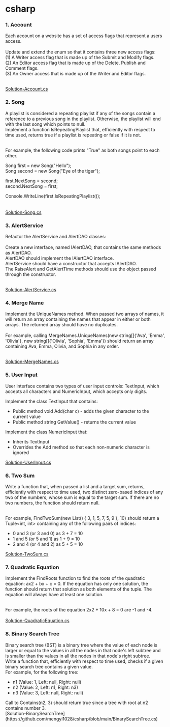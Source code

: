 # csharp
<h3>1. Account </h3>
Each account on a website has a set of access flags that represent a users access. <br/><br/>
Update and extend the enum so that it contains three new access flags:<br/>
(1) A Writer access flag that is made up of the Submit and Modify flags.<br/>
(2) An Editor access flag that is made up of the Delete, Publish and Comment flags.<br/>
(3) An Owner access that is made up of the Writer and Editor flags.<br/><br/>

[Solution-Account.cs](https://github.com/mengyi1028/csharp/blob/main/Account.cs) 
<br/>
<h3>2. Song </h3>

A playlist is considered a repeating playlist if any of the songs contain a reference to a previous song in the playlist. Otherwise, the playlist will end with the last song which points to null. <br/>
Implement a function IsRepeatingPlaylist that, efficiently with respect to time used, returns true if a playlist is repeating or false if it is not. <br/><br/>

For example, the following code prints "True" as both songs point to each other.<br/>

Song first = new Song("Hello");<br/>
Song second = new Song("Eye of the tiger");<br/>
    
first.NextSong = second;<br/>
second.NextSong = first;<br/>

Console.WriteLine(first.IsRepeatingPlaylist());<br/>
<br/><br/>
[Solution-Song.cs](https://github.com/mengyi1028/csharp/new/main/Song.cs)

<h3>3. AlertService </h3>
Refactor the AlertService and AlertDAO classes:<br/><br/>
Create a new interface, named IAlertDAO, that contains the same methods as AlertDAO.<br/>
AlertDAO should implement the IAlertDAO interface.<br/>
AlertService should have a constructor that accepts IAlertDAO.<br/>
The RaiseAlert and GetAlertTime methods should use the object passed through the constructor.<br/><br/>

[Solution-AlertService.cs](https://github.com/mengyi1028/csharp/blob/main/AlertService)
<h3>4. Merge Name </h3>
Implement the UniqueNames method. When passed two arrays of names, it will return an array containing the names that appear in either or both arrays. The returned array should have no duplicates. <br/><br/>
For example, calling MergeNames.UniqueNames(new string[]{'Ava', 'Emma', 'Olivia'}, new string[]{'Olivia', 'Sophia', 'Emma'}) should return an array containing Ava, Emma, Olivia, and Sophia in any order.
<br/>
<br/>

[Solution-MergeNames.cs](https://github.com/mengyi1028/csharp/blob/main/MergeNames)

<h3>5. User Input</h3>
 User interface contains two types of user input controls: TextInput, which accepts all characters and NumericInput, which accepts only digits.<br/>

Implement the class TextInput that contains:<br/>
    <ul>
    <li>Public method void Add(char c) - adds the given character to the current value</li>
    <li>Public method string GetValue() - returns the current value</li>
    </ul>
Implement the class NumericInput that:<br/>
<ul>
    <li>Inherits TextInput</li>
    <li>Overrides the Add method so that each non-numeric character is ignored</li>
    </ul>   

[Solution-UserInput.cs](https://github.com/mengyi1028/csharp/blob/main/UserInput.cs)

<h3>6. Two Sum</h3>
Write a function that, when passed a list and a target sum, returns, efficiently with respect to time used, two distinct zero-based indices of any two of the numbers, whose sum is equal to the target sum. If there are no two numbers, the function should return null.<br/><br/>

For example, FindTwoSum(new List<int>() { 3, 1, 5, 7, 5, 9 }, 10) should return a Tuple<int, int> containing any of the following pairs of indices:
    <ul>
        <li>0 and 3 (or 3 and 0) as 3 + 7 = 10</li>
        <li>1 and 5 (or 5 and 1) as 1 + 9 = 10</li>
        <li>2 and 4 (or 4 and 2) as 5 + 5 = 10</li>
    </ul>
[Solution-TwoSum.cs](https://github.com/mengyi1028/csharp/blob/main/TwoSum.cs)

<h3>7. Quadratic Equation</h3>
Implement the FindRoots function to find the roots of the quadratic equation: ax2 + bx + c = 0. If the equation has only one solution, the function should return that solution as both elements of the tuple. The equation will always have at least one solution.<br/><br/>

For example, the roots of the equation 2x2 + 10x + 8 = 0 are -1 and -4.<br/><br/>
[Solution-QuadraticEquation.cs](https://github.com/mengyi1028/csharp/blob/main/QuadraticEquation.cs)

<h3>8. Binary Search Tree</h3>
Binary search tree (BST) is a binary tree where the value of each node is larger or equal to the values in all the nodes in that node's left subtree and is smaller than the values in all the nodes in that node's right subtree.<br/>
Write a function that, efficiently with respect to time used, checks if a given binary search tree contains a given value.<br/>
For example, for the following tree:
    <ul>
    <li>n1 (Value: 1, Left: null, Right: null)</li>
    <li>n2 (Value: 2, Left: n1, Right: n3)</li>
    <li>n3 (Value: 3, Left: null, Right: null)</li>
    </ul>
    Call to Contains(n2, 3) should return true since a tree with root at n2 contains number 3.
<br/>
[Solution-BinarySearchTree](https://github.com/mengyi1028/csharp/blob/main/BinarySearchTree.cs)
